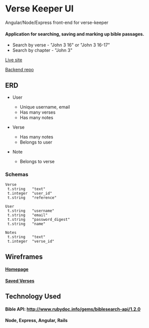 # Verse Keeper UI
Angular/Node/Express front-end for verse-keeper

#### Application for searching, saving and marking up bible passages. 
- Search by verse - "John 3 16" or "John 3 16-17"
- Search by chapter - "John 3"


[Live site](https://verse-keeper-ui.herokuapp.com/)

[Backend repo](https://github.com/currymich/verse-keeper-api)

## ERD

- User
   - Unique username, email
   - Has many verses
   - Has many notes
   
- Verse
   - Has many notes
   - Belongs to user
       
- Note
   - Belongs to verse
   
### Schemas   
```
Verse
 t.string   "text"
 t.integer  "user_id"
 t.string   "reference"
```
   
```
User
 t.string   "username"
 t.string   "email"
 t.string   "password_digest"
 t.string   "name"
```

```
Notes 
 t.string   "text"
 t.integer  "verse_id"
```

## Wireframes

#### [Homepage](https://wireframe.cc/Ij14Ul)
#### [Saved Verses](https://wireframe.cc/rVu4jn)

## Technology Used

#### Bible API: http://www.rubydoc.info/gems/biblesearch-api/1.2.0
#### Node, Express, Angular, Rails
